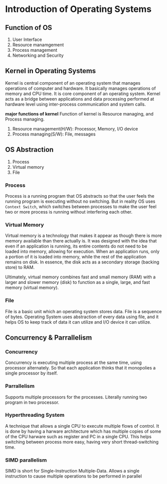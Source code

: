 # Introduction of Operating Systems

## Function of OS
1. User Interface
2. Resource manamgement
3. Process management
4. Networking and Security
   
## Kernel in Operating Systems
Kernel is central component of an operating system that manages operations of computer and hardware. It basically manages operations of memory and CPU time. It is core component of an operating system. Kernel acts as a bridge between applications and data processing performed at hardware level using inter-process communication and system calls.

**major functions of kernel**
Function of kernel is Resource managing, and Process managing.
1. Resource management(H/W): Processor, Memory, I/O device
2. Process managing(S/W): File, messages

## OS Abstraction

1. Process
2. Virtual memory
3. File

### Process
Process is a running program that OS abstracts so that the user feels the running program is executing without no switching. But in reality OS uses `Context Switch`, which switches between processes to make the user feel two or more process is running without interfering each other.

### Virtual Memory
Virtual memory is a technology that makes it appear as though there is more memory available than there actually is. It was designed with the idea that even if an application is running, its entire contents do not need to be loaded into memory, allowing for execution. When an application runs, only a portion of it is loaded into memory, while the rest of the application remains on disk. In essence, the disk acts as a secondary storage (backing store) to RAM.

Ultimately, virtual memory combines fast and small memory (RAM) with a larger and slower memory (disk) to function as a single, large, and fast memory (virtual memory). 

### File
File is a basic unit which an operating system stores data. File is a sequence of bytes. Operating System uses abstraction of every data using file, and it helps OS to keep track of data it can utilize and I/O device it can utilize.

## Concurrency & Parrallelism

### Concurrency
Concurrency is executing multiple process at the same time, using processor alternately. So that each application thinks that it monopolies a single processor by itself. 

### Parrallelism
Supports multiple processors for the processes. Literally running two program in two processor.

### Hyperthreading System
A technique that allows a single CPU to execute multiple flows of control. It is done by having a harware architecture which has multiple copies of some of the CPU harware such as register and PC in a single CPU. This helps switching between process more easy, having very short thread-switching time.

### SIMD parallelism
SIMD is short for Single-Instruction Multiple-Data. Allows a single instruction to cause multiple operations to be performed in parallel
